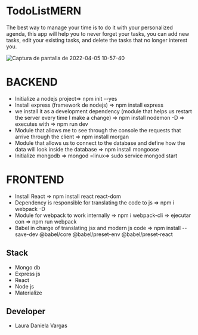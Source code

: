 # TodoListMERN
The best way to manage your time is to do it with your personalized agenda, this app will help you to never forget your tasks, you can add new tasks, edit your existing tasks, and delete the tasks that no longer interest you.

  ![Captura de pantalla de 2022-04-05 10-57-40](https://user-images.githubusercontent.com/91891348/161796764-cb3db91c-6d00-4b1c-94d4-fccee9179ffe.png)

#  BACKEND 
   *  Initialize a nodejs project=> npm init --yes 
   * Install express (framework de nodejs) => npm install express
   * we install it as a development dependency (module that helps us restart the server every time I make a change)  =>   npm install                     nodemon -D => executes with => npm run dev
   * Module that allows me to see through the console the requests that arrive through the client => npm install morgan 
   * Module that allows us to connect to the database and define how the data will look inside the database  => npm install mongoose
   * Initialize mongodb => mongod     =linux=> sudo service mongod start

#  FRONTEND
  * Install React => npm install react react-dom
  * Dependency is responsible for translating the code to js => npm i webpack -D
  * Module for webpack to work internally => npm i webpack-cli => ejecutar con => npm run webpack
  * Babel in charge of translating jsx and modern js code =>  npm install --save-dev @babel/core @babel/preset-env @babel/preset-react
 

 ## Stack
  * Mongo db
  * Express js
  * React
  * Node js
  * Materialize

## Developer
  * Laura Daniela Vargas
   
 
